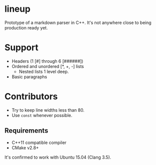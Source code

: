 # lineup
Prototype of a markdown parser in C++. It's not anywhere close to being
production ready yet.

# Support
* Headers (1 [#] through 6 [######])
* Ordered and unordered [*, +, -] lists
  * Nested lists 1 level deep.
* Basic paragraphs

# Contributors
* Try to keep line widths less than 80.
* Use `const` whenever possible.

## Requirements
* C++11 compatible compiler
* CMake v2.8+

It's confirmed to work with Ubuntu 15.04 (Clang 3.5).

